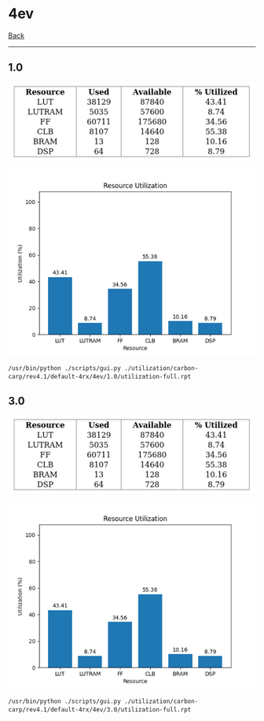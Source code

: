 # 4ev

[Back](<../rev4.1.md>)

---

## 1.0

<p align="center">
	<img src="../../../../../images/carbon-carp/rev4.1/default-4rx/4ev/1.0/table.jpg" />
</p>

<p align="center">
	<img src="../../../../../images/carbon-carp/rev4.1/default-4rx/4ev/1.0/graph.png" />
</p>

`/usr/bin/python ./scripts/gui.py ./utilization/carbon-carp/rev4.1/default-4rx/4ev/1.0/utilization-full.rpt`

## 3.0

<p align="center">
	<img src="../../../../../images/carbon-carp/rev4.1/default-4rx/4ev/3.0/table.jpg" />
</p>

<p align="center">
	<img src="../../../../../images/carbon-carp/rev4.1/default-4rx/4ev/3.0/graph.png" />
</p>

`/usr/bin/python ./scripts/gui.py ./utilization/carbon-carp/rev4.1/default-4rx/4ev/3.0/utilization-full.rpt`

